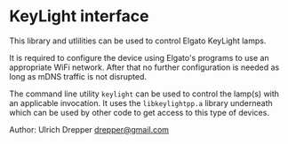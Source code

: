 KeyLight interface
==================

This library and utlilities can be used to control Elgato KeyLight lamps.

It is required to configure the device using Elgato's programs to use an
appropriate WiFi network.  After that no further configuration is needed
as long as mDNS traffic is not disrupted.

The command line utility `keylight` can be used to control the lamp(s) with
an applicable invocation.  It uses the `libkeylightpp.a` library underneath
which can be used by other code to get access to this type of devices.


Author:
Ulrich Drepper <drepper@gmail.com>
